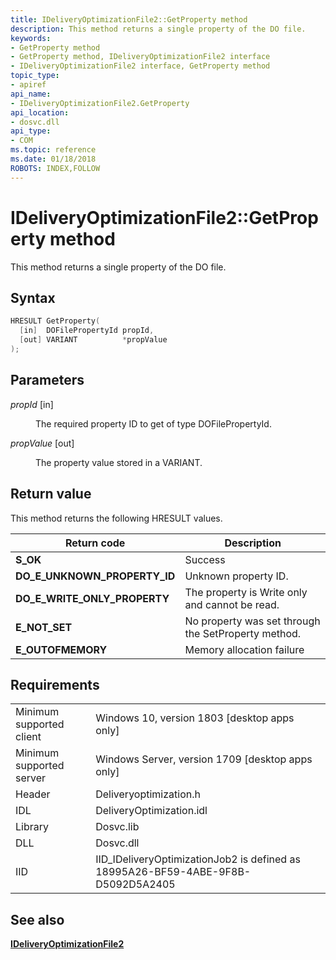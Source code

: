 ```yaml
---
title: IDeliveryOptimizationFile2::GetProperty method
description: This method returns a single property of the DO file.
keywords:
- GetProperty method
- GetProperty method, IDeliveryOptimizationFile2 interface
- IDeliveryOptimizationFile2 interface, GetProperty method
topic_type:
- apiref
api_name:
- IDeliveryOptimizationFile2.GetProperty
api_location:
- dosvc.dll
api_type:
- COM
ms.topic: reference
ms.date: 01/18/2018
ROBOTS: INDEX,FOLLOW
---
```


# IDeliveryOptimizationFile2::GetProperty method

This method returns a single property of the DO file.

## Syntax

```C++
HRESULT GetProperty(
  [in]  DOFilePropertyId propId,
  [out] VARIANT          *propValue
);
```

## Parameters

<dl> <dt>

*propId* \[in\]
</dt> <dd>

The required property ID to get of type DOFilePropertyId.

</dd> <dt>

*propValue* \[out\]
</dt> <dd>

The property value stored in a VARIANT.

</dd> </dl>

## Return value

This method returns the following HRESULT values.

| Return code                  | Description                                         |
|------------------------------|-----------------------------------------------------|
| **S_OK**                     | Success                                             |
| **DO_E_UNKNOWN_PROPERTY_ID** | Unknown property ID.                                |
| **DO_E_WRITE_ONLY_PROPERTY** | The property is Write only and cannot be read.      |
| **E_NOT_SET**                | No property was set through the SetProperty method. |
| **E_OUTOFMEMORY**            |  Memory allocation failure                          |

## Requirements

|                           |                                                                                  |
|---------------------------|----------------------------------------------------------------------------------|
| Minimum supported client  | Windows 10, version 1803 \[desktop apps only\]                                   |
| Minimum supported server  | Windows Server, version 1709 \[desktop apps only\]                               |
| Header                    | Deliveryoptimization.h                                                           |
| IDL                       | DeliveryOptimization.idl                                                         |
| Library                   | Dosvc.lib                                                                        |
| DLL                       | Dosvc.dll                                                                        |
| IID                       | IID_IDeliveryOptimizationJob2 is defined as 18995A26-BF59-4ABE-9F8B-D5092D5A2405 |

## See also

[**IDeliveryOptimizationFile2**](ideliveryoptimizationfile2.md)
